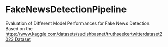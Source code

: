 # FakeNewsDetectionPipeline

Evaluation of Different Model Performances for Fake News Detection. Based on the [https://www.kaggle.com/datasets/sudishbasnet/truthseekertwitterdataset2023 Dataset](https://github.com/KaiDMML/FakeNewsNet/tree/master)
